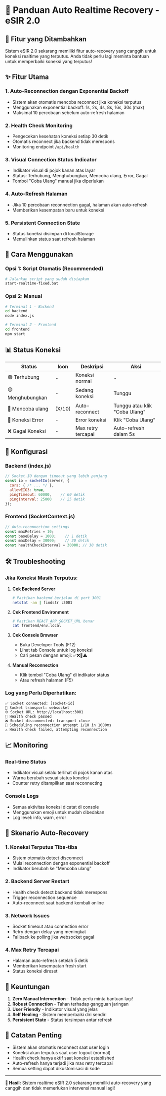 # 🔄 Panduan Auto Realtime Recovery - eSIR 2.0

## 🎯 Fitur yang Ditambahkan

Sistem eSIR 2.0 sekarang memiliki fitur auto-recovery yang canggih untuk koneksi realtime yang terputus. Anda tidak perlu lagi meminta bantuan untuk memperbaiki koneksi yang terputus!

## ✨ Fitur Utama

### 1. **Auto-Reconnection dengan Exponential Backoff**
- Sistem akan otomatis mencoba reconnect jika koneksi terputus
- Menggunakan exponential backoff: 1s, 2s, 4s, 8s, 16s, 30s (max)
- Maksimal 10 percobaan sebelum auto-refresh halaman

### 2. **Health Check Monitoring**
- Pengecekan kesehatan koneksi setiap 30 detik
- Otomatis reconnect jika backend tidak merespons
- Monitoring endpoint `/api/health`

### 3. **Visual Connection Status Indicator**
- Indikator visual di pojok kanan atas layar
- Status: Terhubung, Menghubungkan, Mencoba ulang, Error, Gagal
- Tombol "Coba Ulang" manual jika diperlukan

### 4. **Auto-Refresh Halaman**
- Jika 10 percobaan reconnection gagal, halaman akan auto-refresh
- Memberikan kesempatan baru untuk koneksi

### 5. **Persistent Connection State**
- Status koneksi disimpan di localStorage
- Memulihkan status saat refresh halaman

## 🚀 Cara Menggunakan

### Opsi 1: Script Otomatis (Recommended)
```bash
# Jalankan script yang sudah disiapkan
start-realtime-fixed.bat
```

### Opsi 2: Manual
```bash
# Terminal 1 - Backend
cd backend
node index.js

# Terminal 2 - Frontend  
cd frontend
npm start
```

## 📊 Status Koneksi

| Status | Icon | Deskripsi | Aksi |
|--------|------|-----------|------|
| 🟢 Terhubung | - | Koneksi normal | - |
| 🟡 Menghubungkan | - | Sedang koneksi | Tunggu |
| 🔄 Mencoba ulang | (X/10) | Auto-reconnect | Tunggu atau klik "Coba Ulang" |
| 🔴 Koneksi Error | - | Error koneksi | Klik "Coba Ulang" |
| ❌ Gagal Koneksi | - | Max retry tercapai | Auto-refresh dalam 5s |

## 🔧 Konfigurasi

### Backend (index.js)
```javascript
// Socket.IO dengan timeout yang lebih panjang
const io = socketIo(server, {
  cors: { /* ... */ },
  allowEIO3: true,
  pingTimeout: 60000,    // 60 detik
  pingInterval: 25000    // 25 detik
});
```

### Frontend (SocketContext.js)
```javascript
// Auto-reconnection settings
const maxRetries = 10;
const baseDelay = 1000;    // 1 detik
const maxDelay = 30000;    // 30 detik
const healthCheckInterval = 30000; // 30 detik
```

## 🛠️ Troubleshooting

### Jika Koneksi Masih Terputus:

1. **Cek Backend Server**
   ```bash
   # Pastikan backend berjalan di port 3001
   netstat -an | findstr :3001
   ```

2. **Cek Frontend Environment**
   ```bash
   # Pastikan REACT_APP_SOCKET_URL benar
   cat frontend/env.local
   ```

3. **Cek Console Browser**
   - Buka Developer Tools (F12)
   - Lihat tab Console untuk log koneksi
   - Cari pesan dengan emoji: ✅❌🔄⚠️

4. **Manual Reconnection**
   - Klik tombol "Coba Ulang" di indikator status
   - Atau refresh halaman (F5)

### Log yang Perlu Diperhatikan:

```
✅ Socket connected: [socket-id]
🔗 Socket transport: websocket
🌐 Socket URL: http://localhost:3001
💚 Health check passed
❌ Socket disconnected: transport close
🔄 Scheduling reconnection attempt 1/10 in 1000ms
⚠️ Health check failed, attempting reconnection
```

## 📈 Monitoring

### Real-time Status
- Indikator visual selalu terlihat di pojok kanan atas
- Warna berubah sesuai status koneksi
- Counter retry ditampilkan saat reconnecting

### Console Logs
- Semua aktivitas koneksi dicatat di console
- Menggunakan emoji untuk mudah dibedakan
- Log level: info, warn, error

## 🔄 Skenario Auto-Recovery

### 1. **Koneksi Terputus Tiba-tiba**
- Sistem otomatis detect disconnect
- Mulai reconnection dengan exponential backoff
- Indikator berubah ke "Mencoba ulang"

### 2. **Backend Server Restart**
- Health check detect backend tidak merespons
- Trigger reconnection sequence
- Auto-reconnect saat backend kembali online

### 3. **Network Issues**
- Socket timeout atau connection error
- Retry dengan delay yang meningkat
- Fallback ke polling jika websocket gagal

### 4. **Max Retry Tercapai**
- Halaman auto-refresh setelah 5 detik
- Memberikan kesempatan fresh start
- Status koneksi direset

## 🎉 Keuntungan

1. **Zero Manual Intervention** - Tidak perlu minta bantuan lagi!
2. **Robust Connection** - Tahan terhadap gangguan jaringan
3. **User Friendly** - Indikator visual yang jelas
4. **Self Healing** - Sistem memperbaiki diri sendiri
5. **Persistent State** - Status tersimpan antar refresh

## 📝 Catatan Penting

- Sistem akan otomatis reconnect saat user login
- Koneksi akan terputus saat user logout (normal)
- Health check hanya aktif saat koneksi established
- Auto-refresh hanya terjadi jika max retry tercapai
- Semua setting dapat dikustomisasi di kode

---

**🎯 Hasil:** Sistem realtime eSIR 2.0 sekarang memiliki auto-recovery yang canggih dan tidak memerlukan intervensi manual lagi!
